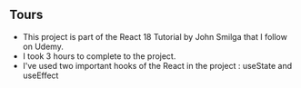 ## Tours

- This project is part of the React 18 Tutorial by John Smilga that I follow on Udemy.
- I took 3 hours to complete to the project.
- I've used two important hooks of the React in the project : useState and useEffect